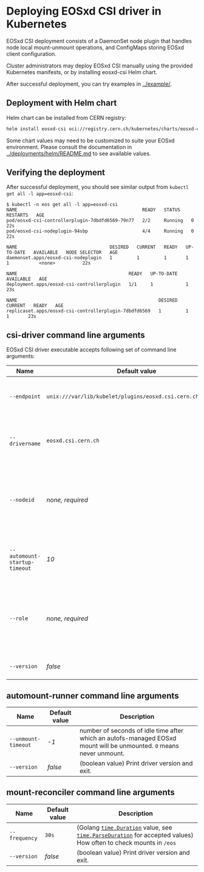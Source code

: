 # Deploying EOSxd CSI driver in Kubernetes

EOSxd CSI deployment consists of a DaemonSet node plugin that handles node local mount-unmount operations, and ConfigMaps storing EOSxd client configuration.

Cluster administrators may deploy EOSxd CSI manually using the provided Kubernetes manifests, or by installing eosxd-csi Helm chart.

After successful deployment, you can try examples in [../example/](../example/).

## Deployment with Helm chart

Helm chart can be installed from CERN registry:

```bash
helm install eosxd-csi oci://registry.cern.ch/kubernetes/charts/eosxd-csi --version <Chart tag>
```

Some chart values may need to be customized to suite your EOSxd environment. Please consult the documentation in [../deployments/helm/README.md](../deployments/helm/README.md) to see available values.

## Verifying the deployment

After successful deployment, you should see similar output from `kubectl get all -l app=eosxd-csi`:

```
$ kubectl -n eos get all -l app=eosxd-csi
NAME                                              READY   STATUS    RESTARTS   AGE
pod/eosxd-csi-controllerplugin-7dbdfd6569-79n77   2/2     Running   0          22s
pod/eosxd-csi-nodeplugin-94sbp                    4/4     Running   0          22s

NAME                                  DESIRED   CURRENT   READY   UP-TO-DATE   AVAILABLE   NODE SELECTOR   AGE
daemonset.apps/eosxd-csi-nodeplugin   1         1         1       1            1           <none>          22s

NAME                                         READY   UP-TO-DATE   AVAILABLE   AGE
deployment.apps/eosxd-csi-controllerplugin   1/1     1            1           23s

NAME                                                    DESIRED   CURRENT   READY   AGE
replicaset.apps/eosxd-csi-controllerplugin-7dbdfd6569   1         1         1       23s
```

## csi-driver command line arguments

EOSxd CSI driver executable accepts following set of command line arguments:

|Name|Default value|Description|
|--|--|--|
|`--endpoint`|`unix:///var/lib/kubelet/plugins/eosxd.csi.cern.ch/csi.sock`|(string value) CSI endpoint. EOSxd CSI will create a UNIX socket at this location.|
|`--drivername`|`eosxd.csi.cern.ch`|(string value) Name of the driver that is used to link PersistentVolume objects to EOSxd CSI driver.|
|`--nodeid`|_none, required_|(string value) Unique identifier of the node on which the EOSxd CSI node plugin pod is running. Should be set to the value of `Pod.spec.nodeName`.|
|`--automount-startup-timeout`|_10_|number of seconds to wait for automount daemon to start up before exiting. `0` means no timeout.|
|`--role`|_none, required_|Enable driver service role (comma-separated list or repeated `--role` flags). Allowed values are: `identity`, `node`, `controller`.|
|`--version`|_false_|(boolean value) Print driver version and exit.|

## automount-runner command line arguments

|Name|Default value|Description|
|--|--|--|
|`--unmount-timeout`|_-1_|number of seconds of idle time after which an autofs-managed EOSxd mount will be unmounted. `0` means never unmount.|
|`--version`|_false_|(boolean value) Print driver version and exit.|

## mount-reconciler command line arguments

|Name|Default value|Description|
|--|--|--|
|`--frequency`|`30s`|(Golang [`time.Duration`](https://pkg.go.dev/time#Duration) value, see [`time.ParseDuration`](https://pkg.go.dev/time#ParseDuration) for accepted values) How often to check mounts in `/eos`|
|`--version`|_false_|(boolean value) Print driver version and exit.|
